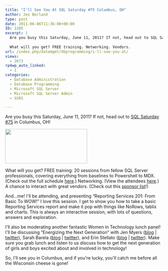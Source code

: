 ```yaml
---
title: "I'll See You At SQL Saturday #75 Columbus, OH"
author: Jes Borland
type: post
date: 2011-06-06T11:36:00+00:00
ID: 1205
excerpt: |
  Are you busy this Saturday, June 11, 2011? If not, head out to SQL Saturday #75 in Columbus, OH! 
  
  What will you get? FREE training. Networking. Vendors.
url: /index.php/datamgmt/dbprogramming/i-ll-see-you-at/
views:
  - 2673
rp4wp_auto_linked:
  - 1
categories:
  - Database Administration
  - Database Programming
  - Microsoft SQL Server
  - Microsoft SQL Server Admin
  - SSRS

---
```

Are you busy this Saturday, June 11, 2011? If not, head out to [SQL Saturday #75][1] in Columbus, OH! 

<div class="image_block">
  <a href="/wp-content/uploads/users/grrlgeek/sqlsat75.JPG?mtime=1307367348"><img alt="" src="/wp-content/uploads/users/grrlgeek/sqlsat75.JPG?mtime=1307367348" width="262" height="110" /></a>
</div>

What will you get? FREE training: 20 sessions from fellow SQL Server professionals, covering everything from baselines to Powershell to MDX. (Check out the full schedule [here][2].) Networking. (View the attendees [here][3].) A chance to interact with great vendors. (Check out this [sponsor list][4]!) 

And...me! I'll be attending, and presenting “Reporting Services 201: From Basic To WOW!” I love this session. I get to show you how to take a basic Reporting Services report and make it pop with things like NoRows, tablix and charts. This is always an interactive session, with lots of questions, answers and exploration. 

I'll also be moderating another fantastic Women in Technology lunch panel! I'll be discussing “Energizing the Next Generation” with Jen Myers ([blog][5] | [twitter][6]), Sarah Barela ([blog][7] | [twitter][8]), and Erin Stellato ([blog][9] | [twitter][10]). Make sure you grab lunch and listen to us discuss how to get the next generation of girls and boys excited about and involved in technology! 

So, I'll see you in Columbus, and if you're lucky, you'll catch me before all the Wisconsin cheese is gone!

 [1]: http://sqlsaturday.com/75/eventhome.aspx
 [2]: http://sqlsaturday.com/75/schedule.aspx
 [3]: http://sqlsaturday.com/75/networking.aspx
 [4]: http://sqlsaturday.com/75/sponsors.aspx
 [5]: http://deliberatepixel.com
 [6]: http://twitter.com/#!/antiheroine
 [7]: http://www.beta4sqlserver.com
 [8]: http://twitter.com/#!/sarahspace
 [9]: http://www.erinstellato.com
 [10]: http://twitter.com/#!/erinstellato